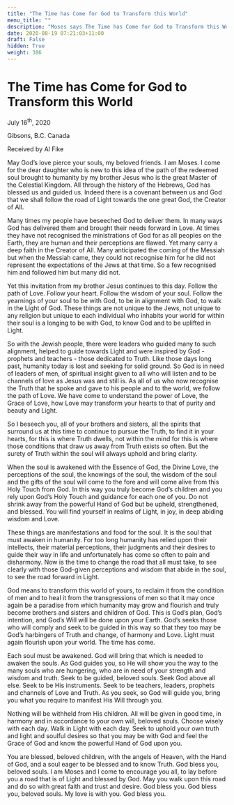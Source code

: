 ```yaml
---
title: "The Time has Come for God to Transform this World"
menu_title: ""
description: "Moses says The Time has Come for God to Transform this World"
date: 2020-08-19 07:21:03+11:00
draft: False
hidden: True
weight: 386
---
```

# The Time has Come for God to Transform this World

July 16<sup>th</sup>, 2020

Gibsons, B.C. Canada

Received by Al Fike



May God’s love pierce your souls, my beloved friends. I am Moses. I come for the dear daughter who is new to this idea of the path of the redeemed soul brought to humanity by my brother Jesus who is the great Master of the Celestial Kingdom. All through the history of the Hebrews, God has blessed us and guided us. Indeed there is a covenant between us and God that we shall follow the road of Light towards the one great God, the Creator of All. 

Many times my people have beseeched God to deliver them. In many ways God has delivered them and brought their needs forward in Love. At times they have not recognised the ministrations of God for as all peoples on the Earth, they are human and their perceptions are flawed. Yet many carry a deep faith in the Creator of All. Many anticipated the coming of the Messiah but when the Messiah came, they could not recognise him for he did not represent the expectations of the Jews at that time. So a few recognised him and followed him but many did not. 

Yet this invitation from my brother Jesus continues to this day. Follow the path of Love. Follow your heart. Follow the wisdom of your soul. Follow the yearnings of your soul to be with God, to be in alignment with God, to walk in the Light of God. These things are not unique to the Jews, not unique to any religion but unique to each individual who inhabits your world for within their soul is a longing to be with God, to know God and to be uplifted in Light. 

So with the Jewish people, there were leaders who guided many to such alignment, helped to guide towards Light and were inspired by God - prophets and teachers - those dedicated to Truth. Like those days long past, humanity today is lost and seeking for solid ground. So God is in need of leaders of men, of spiritual insight given to all who will listen and to be channels of love as Jesus was and still is. As all of us who now recognise the Truth that he spoke and gave to his people and to the world, we follow the path of Love. We have come to understand the power of Love, the Grace of Love, how Love may transform your hearts to that of purity and beauty and Light. 

So I beseech you, all of your brothers and sisters, all the spirits that surround us at this time to continue to pursue the Truth, to find it in your hearts, for this is where Truth dwells, not within the mind for this is where those conditions that draw us away from Truth exists so often. But the surety of Truth within the soul will always uphold and bring clarity.

When the soul is awakened with the Essence of God, the Divine Love, the perceptions of the soul, the knowings of the soul, the wisdom of the soul and the gifts of the soul will come to the fore and will come alive from this Holy Touch from God. In this way you truly become God’s children and you rely upon God’s Holy Touch and guidance for each one of you. Do not shrink away from the powerful Hand of God but be upheld, strengthened, and blessed. You will find yourself in realms of Light, in joy, in deep abiding wisdom and Love. 

These things are manifestations and food for the soul. It is the soul that must awaken in humanity. For too long humanity has relied upon their intellects, their material perceptions, their judgments and their desires to guide their way in life and unfortunately has come so often to pain and disharmony. Now is the time to change the road that all must take, to see clearly with those God-given perceptions and wisdom that abide in the soul, to see the road forward in Light. 

God means to transform this world of yours, to reclaim it from the condition of men and to heal it from the transgressions of men so that it may once again be a paradise from which humanity may grow and flourish and truly become brothers and sisters and children of God. This is God’s plan, God’s intention, and God’s Will will be done upon your Earth. God’s seeks those who will comply and seek to be guided in this way so that they too may be God’s harbingers of Truth and change, of harmony and Love. Light must again flourish upon your world. The time has come.

Each soul must be awakened. God will bring that which is needed to awaken the souls. As God guides you, so He will show you the way to the many souls who are hungering, who are in need of your strength and wisdom and truth. Seek to be guided, beloved souls. Seek God above all else. Seek to be His instruments. Seek to be teachers, leaders, prophets and channels of Love and Truth. As you seek, so God will guide you, bring you what you require to manifest His Will through you. 

Nothing will be withheld from His children. All will be given in good time, in harmony and in accordance to your own will, beloved souls. Choose wisely with each day. Walk in Light with each day. Seek to uphold your own truth and light and soulful desires so that you may be with God and feel the Grace of God and know the powerful Hand of God upon you.

You are blessed, beloved children, with the angels of Heaven, with the Hand of God, and a soul eager to be blessed and to know Truth. God bless you, beloved souls. I am Moses and I come to encourage you all, to lay before you a road that is of Light and blessed by God. May you walk upon this road and do so with great faith and trust and desire. God bless you. God bless you, beloved souls. My love is with you. God bless you. 